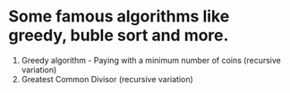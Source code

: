 # Some famous algorithms like greedy, buble sort and more.

1. Greedy algorithm - Paying with a minimum number of coins (recursive variation)
2. Greatest Common Divisor (recursive variation)